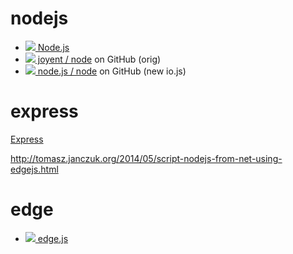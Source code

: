 # nodejs

* [![](http://www.google.com/s2/favicons?domain=nodejs.org) Node.js](https://nodejs.org)
* [![](http://www.google.com/s2/favicons?domain=github.com) joyent / node](https://github.com/joyent/node) on GitHub (orig)
* [![](http://www.google.com/s2/favicons?domain=github.com) node.js / node](https://github.com/nodejs/node) on GitHub (new io.js)

# express

[Express](http://expressjs.com)

http://tomasz.janczuk.org/2014/05/script-nodejs-from-net-using-edgejs.html

# edge

* [![](http://www.google.com/s2/favicons?domain=github.com) edge.js](http://tjanczuk.github.io/edge/)


